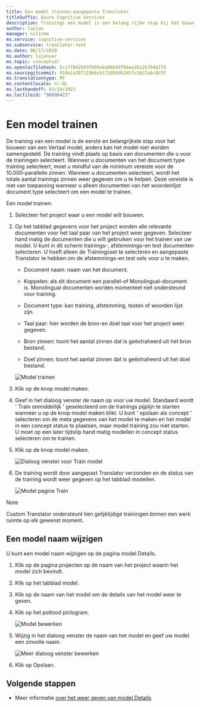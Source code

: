 ```yaml
---
title: Een model trainen-aangepaste Translator
titleSuffix: Azure Cognitive Services
description: Trainings een model is een belang rijke stap bij het bouwen van een Vertaal model. De training vindt plaats op basis van documenten die u voor die trainingen selecteert.
author: laujan
manager: nitinme
ms.service: cognitive-services
ms.subservice: translator-text
ms.date: 08/17/2020
ms.author: lajanuar
ms.topic: conceptual
ms.openlocfilehash: 5c17f842b93fb99a6a06b94f84ae26126794b776
ms.sourcegitcommit: 910a1a38711966cb171050db245fc3b22abc8c5f
ms.translationtype: MT
ms.contentlocale: nl-NL
ms.lasthandoff: 03/19/2021
ms.locfileid: "98896423"
---
```

# <a name="train-a-model"></a>Een model trainen

De training van een model is de eerste en belangrijkste stap voor het bouwen van een Vertaal model, anders kan het model niet worden samengesteld. De training vindt plaats op basis van documenten die u voor de trainingen selecteert. Wanneer u documenten van het document type training selecteert, moet u mindful van de minimum vereiste voor de 10.000-parallelle zinnen. Wanneer u documenten selecteert, wordt het totale aantal trainings zinnen weer gegeven om u te helpen. Deze vereiste is niet van toepassing wanneer u alleen documenten van het woordenlijst document type selecteert om een model te trainen.

Een model trainen:

1. Selecteer het project waar u een model wilt bouwen.

2. Op het tabblad gegevens voor het project worden alle relevante documenten voor het taal paar van het project weer gegeven. Selecteer hand matig de documenten die u wilt gebruiken voor het trainen van uw model. U kunt in dit scherm trainings-, afstemmings-en test documenten selecteren. U hoeft alleen de Trainingsset te selecteren en aangepaste Translator te hebben om de afstemmings-en test sets voor u te maken.

    - Document naam: naam van het document.

    - Koppelen: als dit document een parallel-of Monolingual-document is. Monolingual documenten worden momenteel niet ondersteund voor training.

    - Document type: kan training, afstemming, testen of woorden lijst zijn.

    - Taal paar: hier worden de bron-en doel taal voor het project weer gegeven.

    - Bron zinnen: toont het aantal zinnen dat is geëxtraheerd uit het bron bestand.

    - Doel zinnen: toont het aantal zinnen dat is geëxtraheerd uit het doel bestand.

    ![Model trainen](media/how-to/how-to-train-model.png)

3. Klik op de knop model maken.

4. Geef in het dialoog venster de naam op voor uw model. Standaard wordt ' Train onmiddellijk ' geselecteerd om de trainings pijplijn te starten wanneer u op de knop model maken klikt. U kunt ' opslaan als concept ' selecteren om de meta gegevens van het model te maken en het model in een concept status te plaatsen, maar model training zou niet starten. U moet op een later tijdstip hand matig modellen in concept status selecteren om te trainen.

5. Klik op de knop model maken.

    ![Dialoog venster voor Train model](media/how-to/how-to-train-model-2.png)

6. De training wordt door aangepast Translator verzonden en de status van de training wordt weer gegeven op het tabblad modellen.

    ![Model pagina Train](media/how-to/how-to-train-model-3.png)

>[!Note]
>Custom Translator ondersteunt tien gelijktijdige trainingen binnen een werk ruimte op elk gewenst moment.

## <a name="modify-a-model-name"></a>Een model naam wijzigen

U kunt een model naam wijzigen op de pagina model Details.

1. Klik op de pagina projecten op de naam van het project waarin het model zich bevindt.
2. Klik op het tabblad model.
3. Klik op de naam van het model om de details van het model weer te geven.
4. Klik op het potlood pictogram.

    ![Model bewerken](media/how-to/how-to-edit-model.png)

5. Wijzig in het dialoog venster de naam van het model en geef uw model een zinvolle naam.

    ![Meer dialoog venster bewerken](media/how-to/how-to-edit-model-dialog.png)

6. Klik op Opslaan.

## <a name="next-steps"></a>Volgende stappen

- Meer informatie [over het weer geven van model Details](how-to-view-model-details.md).
